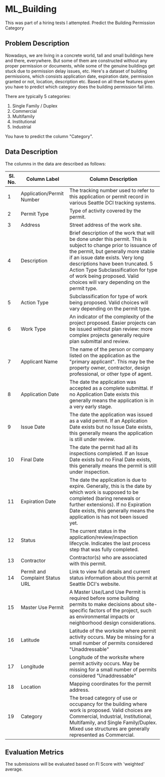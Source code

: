 # ML_Building
This was part of a hiring tests I attempted. 
Predict the Building Permission Category 

## Problem Description
Nowadays, we are living in a concrete world, tall and small buildings here and there, everywhere. But some of them are constructed without any 
proper permission or documents, while some of the genuine buildings get stuck due to permission delay issues, etc. Here's a dataset of building 
permissions, which consists application date, expiration date, permission granted or not, location, description etc. Based on all these features 
given you have to predict which category does the building permission fall into.

There are typically 5 categories: 
1. Single Family / Duplex
2. Commercial 
3. Multifamily 
4. Institutional
5. Industrial 

You have to predict the column "Category". 

## Data Description 
The columns in the data are described as follows: 

| SI. No. | Column Label | Column Description |
| ------------- | ------------- | ------------- |
| 1 | Application/Permit Number  | The tracking number used to refer to this application or permit record in various Seattle DCI tracking systems. |
| 2 | Permit Type  | Type of activity covered by the permit. |
| 3 | Address | Street address of the work site. |
| 4 | Description | Brief description of the work that will be done under this permit. This is subject to change prior to issuance of the permit, but generally more stable if an issue date exists. Very long descriptions have been truncated. 5 Action Type Subclassification for type of work being proposed. Valid choices will vary depending on the permit type. |
| 5 | Action Type | Subclassification for type of work being proposed. Valid choices will vary depending on the permit type. |
| 6 | Work Type | An indicator of the complexity of the project proposed. Easier projects can be issued without plan review: more complex projects generally require plan submittal and review. |
| 7 | Applicant Name | The name of the person or company listed on the application as the "primary applicant". This may be the property owner, contractor, design professional, or other type of agent. |
| 8 | Application Date | The date the application was accepted as a complete submittal. If no Application Date exists this generally means the application is in a very early stage. |
| 9 | Issue Date | The date the application was issued as a valid permit. If an Application Date exists but no Issue Date exists, this generally means the application is still under review. |
| 10 | Final Date | The date the permit had all its inspections completed. If an Issue Date exists but no Final Date exists, this generally means the permit is still under inspection. |
| 11 | Expiration Date | The date the application is due to expire. Generally, this is the date by which work is supposed to be completed (baring renewals or further extensions). If no Expiration Date exists, this generally means the application is has not been issued yet. |
| 12 | Status | The current status in the application/review/inspection lifecycle. Indicates the last process step that was fully completed. |
| 13 | Contractor | Contractor(s) who are associated with this permit. |
| 14 | Permit and Complaint Status URL | Link to view full details and current status information about this permit at Seattle DCI's website. |
| 15 | Master Use Permit | A Master Use/Land Use Permit is required before some building permits to make decisions about site-specific factors of the project, such as environmental impacts or neighborhood design considerations. |
| 16 | Latitude | Latitude of the worksite where permit activity occurs. May be missing for a small number of permits considered "Unaddressable" |
| 17 | Longitude | Longitude of the worksite where permit activity occurs. May be missing for a small number of permits considered "Unaddressable" |
| 18 | Location | Mapping coordinates for the permit address. |
| 19 | Category | The broad category of use or occupancy for the building where work is proposed. Valid choices are Commercial, Industrial, Institutional, Multifamily, and Single Family/Duplex. Mixed use structures are generally represented as Commercial. |


## Evaluation Metrics 
The submissions will be evaluated based on Fl Score with 'weighted' average.
